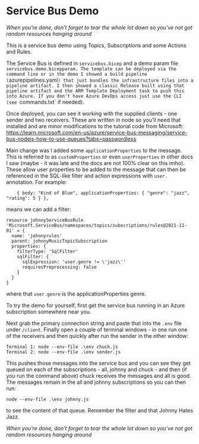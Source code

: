 # Service Bus Demo
_*When you're done, don't forget to tear the whole lot down so you've not got random resources hanging around*_

This is a service bus demo using Topics, Subscriptions and some Actions and Rules.

The Service Bus is defined in `servicebus.bicep` and a demo param file `servicebus.demo.bicepparam. The template can be deployed via the command line or in the demo I showed a build pipeline (`azurepipelines.yaml`) that just bundles the infrastructure files into a pipeline artifact. I then showed a classic Release built using that pipeline artifact and the ARM Template Deployment task to push this into Azure. If you don't have Azure DevOps access just use the CLI (see `commands.txt` if needed).

Once deployed, you can see it working with the supplied clients - one sender and two receivers. These are written in node so you'll need that installed and are minor modifications to the tutorial code from Microsoft: https://learn.microsoft.com/en-us/azure/service-bus-messaging/service-bus-nodejs-how-to-use-queues?tabs=passwordless

Main change was I added some `applicationProperties` to the message. This is referred to as `customProperties` or even `userProperties` in other docs I saw (maybe - it was late and the docs are not 100% clear on this imho). These allow user properties to be added to the message that can then be referenced in the SQL-like filter and action expressions with `user.` annotation. For example:

```
    { body: "Kind of Blue", applicationProperties: { "genre": "jazz", "rating": 5 } },
```

means we can add a filter:

```
resource johnnyServiceBusRule 'Microsoft.ServiceBus/namespaces/topics/subscriptions/rules@2021-11-01' = {
  name: 'johnnyrules'
  parent: johnnyMusicTopicSubscription
  properties: {
    filterType: 'SqlFilter'
    sqlFilter: {
      sqlExpression: 'user.genre != \'jazz\''
      requiresPreprocessing: false
    }
  }
}
```
where that `user.genre` is the applicationProperties genre.

To try the demo for yourself, first get the service bus running in an Azure subscription somewhere near you.

Next grab the primary connection string and paste that into the `.env` file under `/client`. Finally open a couple of terminal windows - in one run one of the receivers and then quickly after run the sender in the other window:

```
Terminal 1: node --env-file .\env chuck.js
Terminal 2: node --env-file .\env sender.js
```

This pushes those messages into the service bus and you can see they get queued on each of the subscriptions - all, johnny and chuck - and then (if you run the command above) chuck receives the messages and all is good. The messages remain in the all and johnny subscriptions so you can then run:

```
node --env-file .\env johnny.js
```
to see the content of that queue. Remember the filter and that Johnny Hates Jazz.

_*When you're done, don't forget to tear the whole lot down so you've not got random resources hanging around*_
